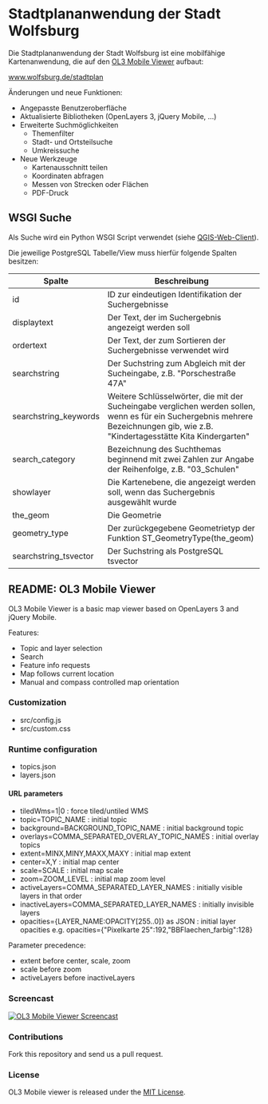 # Stadtplananwendung der Stadt Wolfsburg

Die Stadtplananwendung der Stadt Wolfsburg ist eine mobilfähige Kartenanwendung, die auf den [OL3 Mobile Viewer](https://github.com/sourcepole/ol3-mobile-viewer) aufbaut:

www.wolfsburg.de/stadtplan

Änderungen und neue Funktionen:
* Angepasste Benutzeroberfläche
* Aktualisierte Bibliotheken (OpenLayers 3, jQuery Mobile, ...)
* Erweiterte Suchmöglichkeiten
  * Themenfilter
  * Stadt- und Ortsteilsuche
  * Umkreissuche
* Neue Werkzeuge
  * Kartenausschnitt teilen
  * Koordinaten abfragen
  * Messen von Strecken oder Flächen
  * PDF-Druck

## WSGI Suche

Als Suche wird ein Python WSGI Script verwendet (siehe [QGIS-Web-Client](https://github.com/qgis/QGIS-Web-Client#62-wsgi-search)).

Die jeweilige PostgreSQL Tabelle/View muss hierfür folgende Spalten besitzen:

| Spalte | Beschreibung |
| --- | --- |
| id | ID zur eindeutigen Identifikation der Suchergebnisse |
| displaytext | Der Text, der im Suchergebnis angezeigt werden soll |
| ordertext | Der Text, der zum Sortieren der Suchergebnisse verwendet wird |
| searchstring | Der Suchstring zum Abgleich mit der Sucheingabe, z.B. "Porschestraße 47A" |
| searchstring_keywords | Weitere Schlüsselwörter, die mit der Sucheingabe verglichen werden sollen, wenn es für ein Suchergebnis mehrere Bezeichnungen gib, wie z.B. "Kindertagesstätte Kita Kindergarten" |
| search_category | Bezeichnung des Suchthemas beginnend mit zwei Zahlen zur Angabe der Reihenfolge, z.B. "03_Schulen" |
| showlayer | Die Kartenebene, die angezeigt werden soll, wenn das Suchergebnis ausgewählt wurde |
| the_geom | Die Geometrie |
| geometry_type | Der zurückgegebene Geometrietyp der Funktion ST_GeometryType(the_geom) |
| searchstring_tsvector | Der Suchstring als PostgreSQL tsvector |

## README: OL3 Mobile Viewer

OL3 Mobile Viewer is a basic map viewer based on OpenLayers 3 and jQuery Mobile.

Features:

* Topic and layer selection
* Search
* Feature info requests
* Map follows current location
* Manual and compass controlled map orientation

### Customization

* src/config.js
* src/custom.css

### Runtime configuration

* topics.json
* layers.json

#### URL parameters

* tiledWms=1|0 : force tiled/untiled WMS
* topic=TOPIC_NAME : initial topic
* background=BACKGROUND_TOPIC_NAME : initial background topic
* overlays=COMMA_SEPARATED_OVERLAY_TOPIC_NAMES : initial overlay topics
* extent=MINX,MINY,MAXX,MAXY : initial map extent
* center=X,Y : initial map center
* scale=SCALE : initial map scale
* zoom=ZOOM_LEVEL : initial map zoom level
* activeLayers=COMMA_SEPARATED_LAYER_NAMES : initially visible layers in that order
* inactiveLayers=COMMA_SEPARATED_LAYER_NAMES : initially invisible layers
* opacities={LAYER_NAME:OPACITY[255..0]} as JSON : initial layer opacities
    e.g. opacities={"Pixelkarte 25":192,"BBFlaechen_farbig":128}

Parameter precedence:

* extent before center, scale, zoom
* scale before zoom
* activeLayers before inactiveLayers

### Screencast

[![OL3 Mobile Viewer Screencast](http://img.youtube.com/vi/htphVHMkCOo/0.jpg)](http://youtu.be/htphVHMkCOo)

### Contributions

Fork this repository and send us a pull request.

### License

OL3 Mobile viewer is released under the [MIT License](http://www.opensource.org/licenses/MIT).

